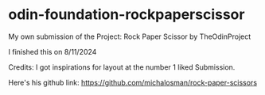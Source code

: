 # odin-foundation-rockpaperscissor
My own submission of the Project: Rock Paper Scissor by TheOdinProject

I finished this on 8/11/2024

Credits:
I got inspirations for layout at the number 1 liked Submission. 

Here's his github link: 
https://github.com/michalosman/rock-paper-scissors

